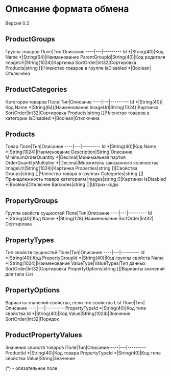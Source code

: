 # Описание формата обмена
Версия 0.2

## ProductGroups
Группа товаров
Поле|Тип|Описание
----|---|---------
Id *|String(40)|Код
Name *|String(64)|Наименование
ParentGroupId|String(40)|Код родителя
ImageUrl|String(1024)|Картинка
SortOrder|Int32|Сортировка
Products|string []|Членство товаров в группе
IsDisabled *|Boolean|Отключена

## ProductCategories
Категория товаров
Поле|Тип|Описание
----|---|---------
Id *|String(40)|Код
Name *|String(64)|Наименование
ImageUrl|String(1024)|Картинка
SortOrder|Int32|Сортировка
Products|string []|Членство товаров в категории
IsDisabled *|Boolean|Отключена

## Products
Товар
Поле|Тип|Описание
----|---|---------
Id *|String(40)|Код
Name *|String(1024)|Наименование
Description|String|Описание
MinimumOrderQuantity *|Decimal|Минимальная партия
OrderQuantityMultiplier *|Decimal|Множитель заказанного количества
ImageUrl|String(1024)|Картинка
Properties|string []|Свойства
Groups|string []|Членство товара в группах
Categories|string []|Принадлежность товара категориям
Images|string []|Картинки
IsDisabled *|Boolean|Отключен
Barcodes|string []|Штрих-коды

## PropertyGroups
Группа свойств сущностей
Поле|Тип|Описание
----|---|---------
Id *|String(40)|Код
Name *|String(128)|Наименование
SortOrder|Int32|Сортировка

## PropertyTypes
Тип свойств сущностей
Поле|Тип|Описание
----|---|---------
Id *|String(40)|Код
PropertyGroupId *|String(40)|Код группы свойств
Name *|String(1024)|Наименование
ValueType|ValueTypes|Тип данных
SortOrder|Int32|Сортировка
PropertyOptions|string []|Варианты значений для типа List

## PropertyOptions
Варианты значений свойства, если тип свойства List
Поле|Тип|Описание
----|---|---------
PropertyTypeId *|String(40)|Код типа свойства
Id *|String(40)|Код
Value|String(1024)|Значение
SortOrder|Int32|Порядок

## ProductPropertyValues
Значения свойств товаров
Поле|Тип|Описание
----|---|---------
ProductId *|String(40)|Код товара
PropertyTypeId *|String(40)|Код типа свойства
Value|String|Значение

(*) - обязательное поле
